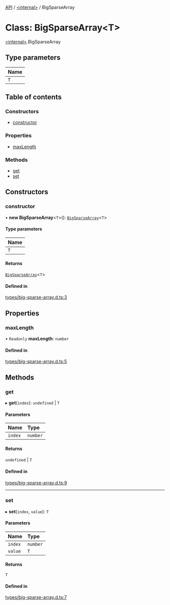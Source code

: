 [API](../README.md) / [\<internal\>](../modules/internal_.md) / BigSparseArray

# Class: BigSparseArray\<T\>

[\<internal\>](../modules/internal_.md).BigSparseArray

## Type parameters

| Name |
| :------ |
| `T` |

## Table of contents

### Constructors

- [constructor](internal_.BigSparseArray.md#constructor)

### Properties

- [maxLength](internal_.BigSparseArray.md#maxlength)

### Methods

- [get](internal_.BigSparseArray.md#get)
- [set](internal_.BigSparseArray.md#set)

## Constructors

### constructor

• **new BigSparseArray**\<`T`\>(): [`BigSparseArray`](internal_.BigSparseArray.md)\<`T`\>

#### Type parameters

| Name |
| :------ |
| `T` |

#### Returns

[`BigSparseArray`](internal_.BigSparseArray.md)\<`T`\>

#### Defined in

[types/big-sparse-array.d.ts:3](https://github.com/digidem/mapeo-core-next/blob/315dc9781d8d2f74f17b1fd651a3ae81272b7fac/types/big-sparse-array.d.ts#L3)

## Properties

### maxLength

• `Readonly` **maxLength**: `number`

#### Defined in

[types/big-sparse-array.d.ts:5](https://github.com/digidem/mapeo-core-next/blob/315dc9781d8d2f74f17b1fd651a3ae81272b7fac/types/big-sparse-array.d.ts#L5)

## Methods

### get

▸ **get**(`index`): `undefined` \| `T`

#### Parameters

| Name | Type |
| :------ | :------ |
| `index` | `number` |

#### Returns

`undefined` \| `T`

#### Defined in

[types/big-sparse-array.d.ts:9](https://github.com/digidem/mapeo-core-next/blob/315dc9781d8d2f74f17b1fd651a3ae81272b7fac/types/big-sparse-array.d.ts#L9)

___

### set

▸ **set**(`index`, `value`): `T`

#### Parameters

| Name | Type |
| :------ | :------ |
| `index` | `number` |
| `value` | `T` |

#### Returns

`T`

#### Defined in

[types/big-sparse-array.d.ts:7](https://github.com/digidem/mapeo-core-next/blob/315dc9781d8d2f74f17b1fd651a3ae81272b7fac/types/big-sparse-array.d.ts#L7)
